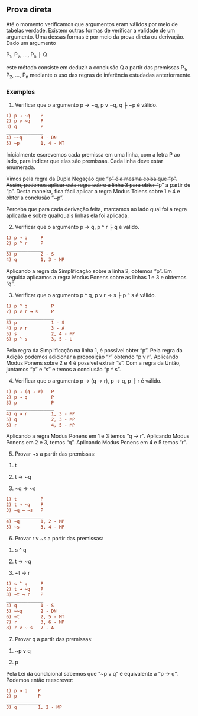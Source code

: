 
## Prova direta
Até o momento verificamos que argumentos eram válidos por meio de tabelas verdade. Existem outras formas de verificar a 
validade de um argumento. Uma dessas formas é por meio da prova direta ou derivação. Dado um argumento 

P<sub>1</sub>, P<sub>2</sub>, ..., P<sub>n</sub> ├ Q

este método consiste em deduzir a conclusão Q a partir das premissas P<sub>1</sub>, P<sub>2</sub>, ..., P<sub>n</sub> mediante o uso das regras de inferência 
estudadas anteriormente.

### Exemplos
1. Verificar que o argumento p → ~q, p v ~q, q ├ ~p é válido.
```diff
1) p → ~q    P 
2) p v ~q    P
3) q         P
______________
4) ~~q       3 - DN
5) ~p        1, 4 - MT
```
Inicialmente escrevemos cada premissa em uma linha, com a letra P ao lado, para indicar que elas são premissas. Cada linha deve
estar enumerada. 

Vimos pela regra da Dupla Negação que “~~p” é a mesma coisa que “p”. Assim, podemos aplicar esta regra sobre a linha 3 para 
obter “~~p” a partir de “p”. Desta maneira, fica fácil aplicar a regra Modus Tolens sobre 1 e 4 e obter a conclusão “~p”. 

Perceba que para cada derivação feita, marcamos ao lado qual foi a regra aplicada e sobre qual/quais linhas ela foi aplicada.

2. Verificar que o argumento p → q, p ^ r ├ q é válido.
```diff
1) p → q     P
2) p ^ r     P
______________
3) p         2 - S
4) q         1, 3 - MP
```
Aplicando a regra da Simplificação sobre a linha 2, obtemos “p”. Em seguida aplicamos a regra Modus Ponens sobre as linhas
1 e 3 e obtemos “q”. 

3. Verificar que o argumento p ^ q, p v r → s ├ p ^ s é válido.
```diff
1) p ^ q         P
2) p v r → s     P
__________________
3) p             1 - S
4) p v r         3 - A
5) s             2, 4 - MP
6) p ^ s         3, 5 - U
```
Pela regra da Simplificação na linha 1, é possível obter “p”. Pela regra da Adição podemos adicionar a proposição “r” 
obtendo “p v r”. Aplicando Modus Ponens sobre 2 e 4 é possível extrair “s”. Com a regra da União, juntamos “p” e “s” e 
temos a conclusão “p ^ s”.

4. Verificar que o argumento p → (q → r), p → q, p ├ r é válido.
```diff
1) p → (q → r)   P
2) p → q         P
3) p             P
__________________
4) q → r         1, 3 - MP
5) q             2, 3 - MP
6) r             4, 5 - MP
```
Aplicando a regra Modus Ponens em 1 e 3 temos “q → r”. Aplicando Modus Ponens em 2 e 3, temos “q”. Aplicando Modus Ponens 
em 4 e 5 temos “r”.

5. Provar ~s a partir das premissas:

1) t

2) t → ~q

3) ~q → ~s    

```diff
1) t         P    
2) t → ~q    P
3) ~q → ~s   P
______________
4) ~q        1, 2 - MP
5) ~s        3, 4 - MP
``` 

6. Provar r v ~s a partir das premissas:

1) s ^ q

2) t → ~q

3) ~t → r

```diff
1) s ^ q     P
2) t → ~q    P
3) ~t → r    P
______________
4) q         1 - S
5) ~~q       2 - DN
6) ~t        2, 5 - MT
7) r         3, 6 - MP
8) r v ~ s   7 - A
```

7. Provar q a partir das premissas:

1) ~p v q

2) p

Pela Lei da condicional sabemos que “~p v q” é equivalente a “p → q”. Podemos então reescrever: 

```diff
1) p → q    P
2) p        P
_____________
3) q        1, 2 - MP    
```



